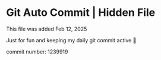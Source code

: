 # Git Auto Commit | Hidden File

This file was added Feb 12, 2025

Just for fun and keeping my daily git commit active 🤪

commit number: 1239919
